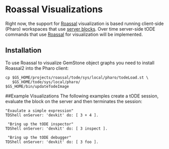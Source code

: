 # Roassal Visualizations
Right now, the support for [Roassal][2] visualization is based running client-side (Pharo) workspaces that use [server blocks][1].
Over time server-side tODE commands that use [Roassal][2] for visualization will be implemented.

## Installation
To use Roassal to visualize GemStone object graphs you need to install Roassal2 into the Pharo client: 

```
cp $GS_HOME/projects/roassal/tode/sys/local/pharo/todeLoad.st \
   $GS_HOME/tode/sys/local/pharo/
$GS_HOME/bin/updateTodeImage
```

##Example Visualizations
The following examples create a tODE session, evaluate the block on the server and then terminates the session:

```Smalltalk
"Evaulate a simple expression"
TDShell onServer: 'devkit' do: [ 3 + 4 ]. 
```

```Smalltalk
 "Bring up the tODE inspector"
TDShell onServer: 'devkit' do: [ 3 inspect ].
```


```Smalltalk
 "Bring up the tODE debugger"
TDShell onServer: 'devkit' do: [ 3 foo ].
```



[1]: ../../docs/articles/todeServerBlocks.md
[2]: http://objectprofile.com/Roassal.html

